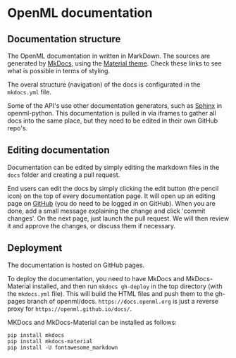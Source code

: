 # OpenML documentation

## Documentation structure
The OpenML documentation in written in MarkDown. The sources are generated by [MkDocs](http://www.mkdocs.org/), using the [Material theme](https://squidfunk.github.io/mkdocs-material/). Check these links to see what is possible in terms of styling.

The overal structure (navigation) of the docs is configurated in the `mkdocs.yml` file.

Some of the API's use other documentation generators, such as [Sphinx](https://restcoder.readthedocs.io/en/latest/sphinx-docgen.html) in openml-python. This documentation is pulled in via iframes to gather all docs into the same place, but they need to be edited in their own GitHub repo's.

## Editing documentation
Documentation can be edited by simply editing the markdown files in the `docs` folder and creating a pull request.

End users can edit the docs by simply clicking the edit button (the pencil icon) on the top of every documentation page. It will open up an editing page on [GitHub](https://github.com/) (you do need to be logged in on GitHub). When you are done, add a small message explaining the change and click 'commit changes'. On the next page, just launch the pull request. We will then review it and approve the changes, or discuss them if necessary. 

## Deployment
The documentation is hosted on GitHub pages.

To deploy the documentation, you need to have MkDocs and MkDocs-Material installed, and then run `mkdocs gh-deploy` in the top directory (with the `mkdocs.yml` file). This will build the HTML files and push them to the gh-pages branch of openml/docs. `https://docs.openml.org` is just a reverse proxy for `https://openml.github.io/docs/`.  

MKDocs and MkDocs-Material can be installed as follows:
```
pip install mkdocs
pip install mkdocs-material
pip install -U fontawesome_markdown
```

